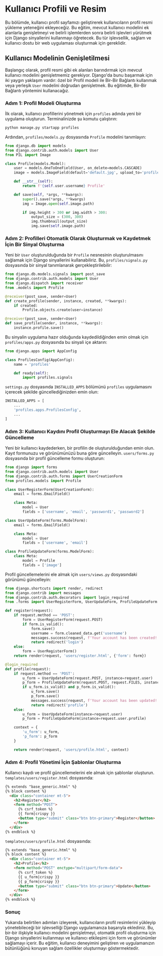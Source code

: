 #  Kullanıcı Profili ve Resim

Bu bölümde, kullanıcı profil sayfamızı geliştirerek kullanıcıların profil resmi yükleme yeteneğini ekleyeceğiz. Bu eğitim, mevcut kullanıcı modelini ek alanlarla genişletmeyi ve belirli işlemlerden sonra belirli işlevleri yürütmek için Django sinyallerini kullanmayı öğretecek. Bu tür işlevsellik, sağlam ve kullanıcı dostu bir web uygulaması oluşturmak için gereklidir.

## Kullanıcı Modelinin Genişletilmesi

Başlangıç olarak, profil resmi gibi ek alanları barındırmak için mevcut kullanıcı modelini genişletmemiz gerekiyor. Django'da bunu başarmak için iki yaygın yaklaşım vardır: özel bir Profil modeli ile Bir-Bir Bağlantı kullanmak veya yerleşik `User` modelini doğrudan genişletmek. Bu eğitimde, Bir-Bir Bağlantı yöntemini kullanacağız.

### Adım 1: Profil Modeli Oluşturma

İlk olarak, kullanıcı profillerini yönetmek için `profiles` adında yeni bir uygulama oluşturun. Terminalinizde şu komutu çalıştırın:

```bash
python manage.py startapp profiles
```

Ardından, `profiles/models.py` dosyasında `Profile` modelini tanımlayın:

```python
from django.db import models
from django.contrib.auth.models import User
from PIL import Image

class Profile(models.Model):
    user = models.OneToOneField(User, on_delete=models.CASCADE)
    image = models.ImageField(default='default.jpg', upload_to='profile_pics')

    def __str__(self):
        return f'{self.user.username} Profile'

    def save(self, *args, **kwargs):
        super().save(*args, **kwargs)
        img = Image.open(self.image.path)

        if img.height > 300 or img.width > 300:
            output_size = (300, 300)
            img.thumbnail(output_size)
            img.save(self.image.path)
```

### Adım 2: Profilleri Otomatik Olarak Oluşturmak ve Kaydetmek İçin Bir Sinyal Oluşturma

Yeni bir `User` oluşturulduğunda bir `Profile` nesnesinin oluşturulmasını sağlamak için Django sinyallerini kullanabiliriz. Bu, `profiles/signals.py` dosyasında bir sinyal tanımlanarak gerçekleştirilebilir:

```python
from django.db.models.signals import post_save
from django.contrib.auth.models import User
from django.dispatch import receiver
from .models import Profile

@receiver(post_save, sender=User)
def create_profile(sender, instance, created, **kwargs):
    if created:
        Profile.objects.create(user=instance)

@receiver(post_save, sender=User)
def save_profile(sender, instance, **kwargs):
    instance.profile.save()
```

Bu sinyalin uygulama hazır olduğunda kaydedildiğinden emin olmak için `profiles/apps.py` dosyasında bu sinyali içe aktarın:

```python
from django.apps import AppConfig

class ProfilesConfig(AppConfig):
    name = 'profiles'

    def ready(self):
        import profiles.signals
```

`settings.py` dosyasında `INSTALLED_APPS` bölümünü `profiles` uygulamasını içerecek şekilde güncellediğinizden emin olun:

```python
INSTALLED_APPS = [
    ...
    'profiles.apps.ProfilesConfig',
    ...
]
```

### Adım 3: Kullanıcı Kaydını Profil Oluşturmayı Ele Alacak Şekilde Güncelleme

Yeni bir kullanıcı kaydederken, bir profilin de oluşturulduğundan emin olun. Kayıt formunuzu ve görünümünüzü buna göre güncelleyin. `users/forms.py` dosyasında bir profil güncelleme formu oluşturun:

```python
from django import forms
from django.contrib.auth.models import User
from django.contrib.auth.forms import UserCreationForm
from profiles.models import Profile

class UserRegisterForm(UserCreationForm):
    email = forms.EmailField()

    class Meta:
        model = User
        fields = ['username', 'email', 'password1', 'password2']

class UserUpdateForm(forms.ModelForm):
    email = forms.EmailField()

    class Meta:
        model = User
        fields = ['username', 'email']

class ProfileUpdateForm(forms.ModelForm):
    class Meta:
        model = Profile
        fields = ['image']
```

Profil güncellemelerini ele almak için `users/views.py` dosyasındaki görünümü güncelleyin:

```python
from django.shortcuts import render, redirect
from django.contrib import messages
from django.contrib.auth.decorators import login_required
from .forms import UserRegisterForm, UserUpdateForm, ProfileUpdateForm

def register(request):
    if request.method == 'POST':
        form = UserRegisterForm(request.POST)
        if form.is_valid():
            form.save()
            username = form.cleaned_data.get('username')
            messages.success(request, f'Your account has been created! You are now able to log in')
            return redirect('login')
    else:
        form = UserRegisterForm()
    return render(request, 'users/register.html', {'form': form})

@login_required
def profile(request):
    if request.method == 'POST':
        u_form = UserUpdateForm(request.POST, instance=request.user)
        p_form = ProfileUpdateForm(request.POST, request.FILES, instance=request.user.profile)
        if u_form.is_valid() and p_form.is_valid():
            u_form.save()
            p_form.save()
            messages.success(request, f'Your account has been updated!')
            return redirect('profile')
    else:
        u_form = UserUpdateForm(instance=request.user)
        p_form = ProfileUpdateForm(instance=request.user.profile)

    context = {
        'u_form': u_form,
        'p_form': p_form
    }

    return render(request, 'users/profile.html', context)
```

### Adım 4: Profil Yönetimi İçin Şablonlar Oluşturma

Kullanıcı kaydı ve profil güncellemelerini ele almak için şablonlar oluşturun. `templates/users/register.html` dosyasında:

```html
{% extends "base_generic.html" %}
{% block content %}
  <div class="container mt-5">
    <h2>Register</h2>
    <form method="POST">
      {% csrf_token %}
      {{ form|crispy }}
      <button type="submit" class="btn btn-primary">Register</button>
    </form>
  </div>
{% endblock %}
```

`templates/users/profile.html` dosyasında:

```html
{% extends "base_generic.html" %}
{% block content %}
  <div class="container mt-5">
    <h2>Profile</h2>
    <form method="POST" enctype="multipart/form-data">
      {% csrf_token %}
      {{ u_form|crispy }}
      {{ p_form|crispy }}
      <button type="submit" class="btn btn-primary">Update</button>
    </form>
  </div>
{% endblock %}
```

### Sonuç

Yukarıda belirtilen adımları izleyerek, kullanıcıların profil resimlerini yükleyip yönetebileceği bir işlevselliği Django uygulamanıza başarıyla eklediniz. Bu, bir-bir ilişkiyle kullanıcı modelini genişletmeyi, otomatik profil oluşturma için Django sinyallerini kullanmayı ve kullanıcı etkileşimi için form ve görünümler sağlamayı içerir. Bu eğitim, kullanıcı deneyimini geliştiren ve uygulamanızın bütünlüğünü koruyan sağlam özellikler oluşturmayı göstermektedir.
